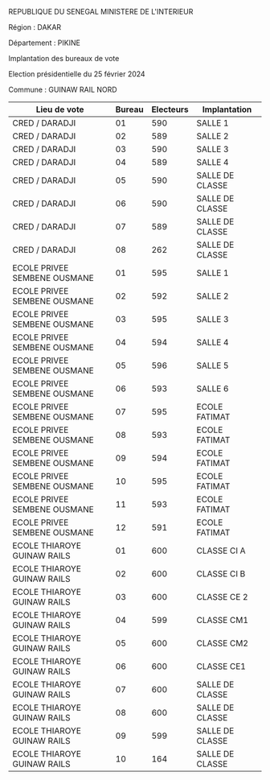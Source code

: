 REPUBLIQUE DU SENEGAL MINISTERE DE L'INTERIEUR

Région : DAKAR

Département : PIKINE

Implantation des bureaux de vote

Election présidentielle du 25 février 2024

Commune : GUINAW RAIL NORD

| Lieu de vote | Bureau | Electeurs | Implantation |
| - | - | - | - |
| CRED / DARADJI | 01 | 590 | SALLE 1 |
| CRED / DARADJI | 02 | 589 | SALLE 2 |
| CRED / DARADJI | 03 | 590 | SALLE 3 |
| CRED / DARADJI | 04 | 589 | SALLE 4 |
| CRED / DARADJI | 05 | 590 | SALLE DE CLASSE |
| CRED / DARADJI | 06 | 590 | SALLE DE CLASSE |
| CRED / DARADJI | 07 | 589 | SALLE DE CLASSE |
| CRED / DARADJI | 08 | 262 | SALLE DE CLASSE |
| ECOLE PRIVEE SEMBENE OUSMANE | 01 | 595 | SALLE 1 |
| ECOLE PRIVEE SEMBENE OUSMANE | 02 | 592 | SALLE 2 |
| ECOLE PRIVEE SEMBENE OUSMANE | 03 | 595 | SALLE 3 |
| ECOLE PRIVEE SEMBENE OUSMANE | 04 | 594 | SALLE 4 |
| ECOLE PRIVEE SEMBENE OUSMANE | 05 | 596 | SALLE 5 |
| ECOLE PRIVEE SEMBENE OUSMANE | 06 | 593 | SALLE 6 |
| ECOLE PRIVEE SEMBENE OUSMANE | 07 | 595 | ECOLE FATIMAT |
| ECOLE PRIVEE SEMBENE OUSMANE | 08 | 593 | ECOLE FATIMAT |
| ECOLE PRIVEE SEMBENE OUSMANE | 09 | 594 | ECOLE FATIMAT |
| ECOLE PRIVEE SEMBENE OUSMANE | 10 | 595 | ECOLE FATIMAT |
| ECOLE PRIVEE SEMBENE OUSMANE | 11 | 593 | ECOLE FATIMAT |
| ECOLE PRIVEE SEMBENE OUSMANE | 12 | 591 | ECOLE FATIMAT |
| ECOLE THIAROYE GUINAW RAILS | 01 | 600 | CLASSE CI A |
| ECOLE THIAROYE GUINAW RAILS | 02 | 600 | CLASSE CI B |
| ECOLE THIAROYE GUINAW RAILS | 03 | 600 | CLASSE CE 2 |
| ECOLE THIAROYE GUINAW RAILS | 04 | 599 | CLASSE CM1 |
| ECOLE THIAROYE GUINAW RAILS | 05 | 600 | CLASSE CM2 |
| ECOLE THIAROYE GUINAW RAILS | 06 | 600 | CLASSE CE1 |
| ECOLE THIAROYE GUINAW RAILS | 07 | 600 | SALLE DE CLASSE |
| ECOLE THIAROYE GUINAW RAILS | 08 | 600 | SALLE DE CLASSE |
| ECOLE THIAROYE GUINAW RAILS | 09 | 599 | SALLE DE CLASSE |
| ECOLE THIAROYE GUINAW RAILS | 10 | 164 | SALLE DE CLASSE |

<!-- PageNumber="8/25" -->
